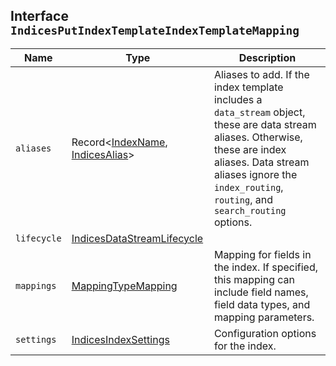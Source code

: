 ## Interface `IndicesPutIndexTemplateIndexTemplateMapping`

| Name | Type | Description |
| - | - | - |
| `aliases` | Record<[IndexName](./IndexName.md), [IndicesAlias](./IndicesAlias.md)> | Aliases to add. If the index template includes a `data_stream` object, these are data stream aliases. Otherwise, these are index aliases. Data stream aliases ignore the `index_routing`, `routing`, and `search_routing` options. |
| `lifecycle` | [IndicesDataStreamLifecycle](./IndicesDataStreamLifecycle.md) | &nbsp; |
| `mappings` | [MappingTypeMapping](./MappingTypeMapping.md) | Mapping for fields in the index. If specified, this mapping can include field names, field data types, and mapping parameters. |
| `settings` | [IndicesIndexSettings](./IndicesIndexSettings.md) | Configuration options for the index. |
